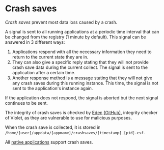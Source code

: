 # Crash saves
*Crash saves* prevent most data loss caused
by a crash.


A signal is sent to all running applications
at a periodic time interval that can be changed from the registry (1 minute by default).
This signal can be answered in 3 different ways:
1. Applications respond with all the necessary information they need
to return to the current state they are in.
1. They can also give a specific reply stating that they will not provide crash save data during the current collect. The signal is sent to the application after a certain time.
2. Another response method is a message stating that they will not give any crash saves during this running instance. This time, the signal is not sent to the application's instance again.

If the application does not respond, the signal is aborted but
the next signal continues to be sent.

The integrity of crash saves is checked by
[Eden](../technical/integrity.md) [(GitHub)](https://github.com/violet-eco/eden), integrity checker of Violet, as they are vulnerable to use for malicious purposes.

When the crash save is collected, it is
stored in `/home/[user]/appdata/[appname]/crashsaves/[timestamp]_[pid].csf`.

All [native applications](../concepts/applications.md#system-applications)
support crash saves.